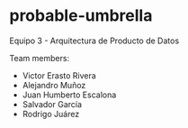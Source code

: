 # probable-umbrella
Equipo 3 - Arquitectura de Producto de Datos

Team members:

- Victor Erasto Rivera
- Alejandro Muñoz
- Juan Humberto Escalona
- Salvador García
- Rodrigo Juárez
